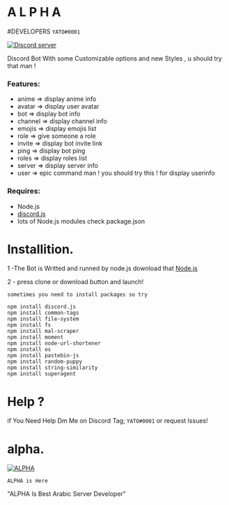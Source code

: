 # A L P H A

#DEVELOPERS
`YATO#0001`

<a href="https://discord.gg/Hg4myC6"><img src="https://discordapp.com/api/guilds/565291056422453256/embed.png" alt="Discord server" /></a>

Discord Bot With some Customizable options and new Styles , u should try that man !
### Features:
- anime <animename> => display anime info
- avatar => display user avatar
- bot => display bot info
- channel => display channel info
- emojis => display emojis list
- role <member> <rolename> => give someone a role
- invite => display bot invite link
- ping => display bot ping
- roles => display roles list
- server => display server info
- user => epic command man ! you should try this ! for display userinfo
### Requires:
- Node.js
- [discord.js](https://www.npmjs.com/package/discord.js)
- lots of Node.js modules check package.json
# Installition.
1 -The Bot is Writted and runned by node.js download that [Node.js](https://nodejs.org/en/download/)

2 - press clone or download button and launch!

`sometimes you need to install packages so try`
```fix
npm install discord.js
npm install common-tags
npm install file-system
npm install fs
npm install mal-scraper
npm install moment
npm install node-url-shortener
npm install os
npm install pastebin-js
npm install random-puppy
npm install string-similarity
npm install superagent
```
# Help ? 

if You Need Help Dm Me on Discord Tag; `YATO#0001`
or request Issues!
# alpha.
[![ALPHA](https://discordapp.com/api/guilds/565291056422453256/widget.png?style=banner4)](https://discord.gg/Hg4myC6)

` ALPHA is Here `


"ALPHA Is Best Arabic Server Developer"
